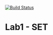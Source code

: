 ﻿[![Build Status](https://travis-ci.org/DPAKOLLIA/mp2-lab1-set.svg?branch=master)](https://travis-ci.org/DPAKOLLIA/mp2-lab1-set)

# Lab1 - SET
